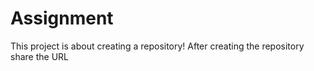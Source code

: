 # Assignment
This project is about creating a repository!
After creating the repository share the URL
